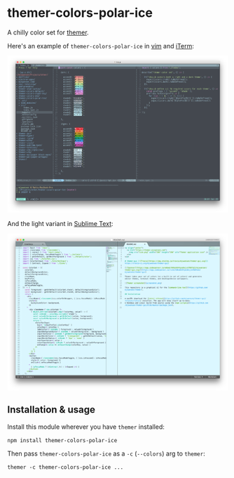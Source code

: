 # themer-colors-polar-ice

A chilly color set for [themer](https://github.com/mjswensen/themer).

Here's an example of `themer-colors-polar-ice` in [vim](https://github.com/mjswensen/themer/tree/master/packages/themer-vim) and [iTerm](https://github.com/mjswensen/themer/tree/master/packages/themer-iterm):

![Preview - dark](assets/themer-colors-polar-ice-dark.png)

And the light variant in [Sublime Text](https://github.com/mjswensen/themer/tree/master/packages/themer-sublime-text):

![Preview - light](assets/themer-colors-polar-ice-light.png)

## Installation & usage

Install this module wherever you have `themer` installed:

    npm install themer-colors-polar-ice

Then pass `themer-colors-polar-ice` as a `-c` (`--colors`) arg to `themer`:

    themer -c themer-colors-polar-ice ...
